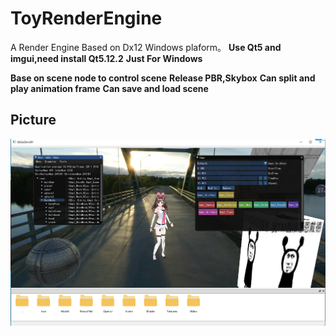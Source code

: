 # ToyRenderEngine
A Render Engine Based on Dx12 Windows plaform。
**Use Qt5 and imgui,need install Qt5.12.2**
**Just For Windows**

**Base on scene node to control scene**
**Release PBR,Skybox**
**Can split and play animation frame**
**Can save and load scene**

## Picture
![image](AssetsForRead/Pic1.png)
